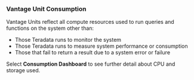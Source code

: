 ### Vantage Unit Consumption

Vantage Units reflect all compute resources used to run queries and functions on the system other than:
- Those Teradata runs to monitor the system
- Those Teradata runs to measure system performance or consumption
- Those that fail to return a result due to a system error or failure

Select **Consumption Dashboard** to see further detail about CPU and storage used. 
